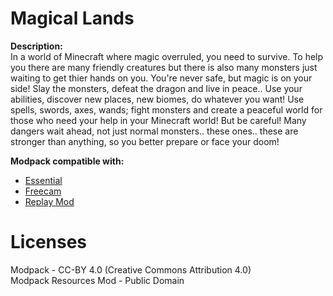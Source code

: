 # Magical Lands
**Description:**                           
In a world of Minecraft where magic overruled, you need to survive. To help you there are many friendly creatures but there is also many monsters just waiting to get thier hands on you.
You're never safe, but magic is on your side! Slay the monsters, defeat the dragon and live in peace.. Use your abilities, discover new places, new biomes, do whatever you want! Use spells, swords, axes, wands; fight monsters and create a peaceful world for those who need your help in your Minecraft world! But be careful! Many dangers wait ahead, not just normal monsters.. these ones.. these are stronger than anything, so you better prepare or face your doom!

**Modpack compatible with:**
- [Essential](https://modrinth.com/mod/essential)
- [Freecam](https://modrinth.com/mod/freecam)
- [Replay Mod](https://modrinth.com/mod/replaymod)

# Licenses
Modpack - CC-BY 4.0 (Creative Commons Attribution 4.0)                     
Modpack Resources Mod - Public Domain
